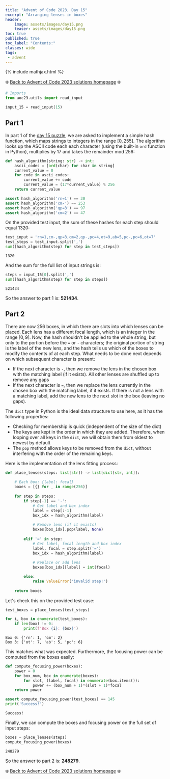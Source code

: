 ```yaml
---
title: "Advent of Code 2023, Day 15"
excerpt: "Arranging lenses in boxes"
header:
    image: assets/images/day15.png
    teaser: assets/images/day15.png
toc: true
published: true
toc_label: "Contents:"
classes: wide
tags:
 - advent
---
```


{% include mathjax.html %}

❄️ [Back to Advent of Code 2023 solutions homepage](../aoc23) ❄️

```python
# Imports
from aoc23.utils import read_input
```


```python
input_15 = read_input(15)
```

## Part 1

In part 1 of the [day 15 puzzle](https://adventofcode.com/2023/day/15), we are asked to implement a simple hash function, which maps strings to integers in the range $[0, 255]$. The algorithm looks up the ASCII code each each character (using the built-in `ord` function in Python), multiplies by $17$ and takes the remainder mod $256$:


```python
def hash_algorithm(string: str) -> int:
    ascii_codes = [ord(char) for char in string]
    current_value = 0
    for code in ascii_codes:
        current_value += code
        current_value = (17*current_value) % 256
    return current_value
```


```python
assert hash_algorithm('rn=1') == 30
assert hash_algorithm('cm-') == 253
assert hash_algorithm('qp=3') == 97
assert hash_algorithm('cm=2') == 47
```

On the provided test input, the sum of these hashes for each step should equal $1320$:


```python
test_input = 'rn=1,cm-,qp=3,cm=2,qp-,pc=4,ot=9,ab=5,pc-,pc=6,ot=7'
test_steps = test_input.split(',')
sum([hash_algorithm(step) for step in test_steps])
```




    1320



And the sum for the full list of input strings is:


```python
steps = input_15[0].split(',')
sum([hash_algorithm(step) for step in steps])
```




    521434



So the answer to part 1 is: __521434__.

## Part 2

There are now 256 boxes, in which there are slots into which lenses can be placed. Each lens has a different focal length, which is an integer in the range $[0, 9]$. Now, the hash shouldn't be applied to the whole string, but only to the portion before the `=` or `-` characters; the original portion of string is the label of the new lens, and the hash tells us which of the boxes to modify the contents of at each step. What needs to be done next depends on which subsequent character is present:

- If the next character is `-`, then we remove the lens in the chosen box with the matching label (if it exists). All other lenses are shuffled up to remove any gaps
- If the next character is `=`, then we replace the lens currently in the chosen box with the matching label, if it exists. If there is not a lens with a matching label, add the new lens to the next slot in the box (leaving no gaps).

The `dict` type in Python is the ideal data structure to use here, as it has the following properties:
- Checking for membership is quick (independent of the size of the dict)
- The keys are kept in the order in which they are added. Therefore, when looping over all keys in the `dict`, we will obtain them from oldest to newest by default
- The `pop` method allows keys to be removed from the `dict`, without interfering with the order of the remaining keys.

Here is the implementation of the lens fitting process:


```python
def place_lenses(steps: list[str]) -> list[dict[str, int]]:
    
    # Each box: {label: focal}
    boxes = [{} for _ in range(256)]
    
    for step in steps:
        if step[-1] == '-':
            # Get label and box index
            label = step[:-1]
            box_idx = hash_algorithm(label)
            
            # Remove lens (if it exists)
            boxes[box_idx].pop(label, None)
            
        elif '=' in step:
            # Get label, focal length and box index
            label, focal = step.split('=')
            box_idx = hash_algorithm(label)
            
            # Replace or add lens
            boxes[box_idx][label] = int(focal)

        else:
            raise ValueError('invalid step!')
    
    return boxes
```

Let's check this on the provided test case:


```python
test_boxes = place_lenses(test_steps)
```


```python
for i, box in enumerate(test_boxes):
    if len(box) != 0:
        print(f'Box {i}: {box}')
```

    Box 0: {'rn': 1, 'cm': 2}
    Box 3: {'ot': 7, 'ab': 5, 'pc': 6}
    

This matches what was expected. Furthermore, the focusing power can be computed from the boxes easily:


```python
def compute_focusing_power(boxes):
    power = 0
    for box_num, box in enumerate(boxes):
        for slot, (label, focal) in enumerate(box.items()):
            power += (box_num + 1)*(slot + 1)*focal
    return power
```


```python
assert compute_focusing_power(test_boxes) == 145
print('Success!')
```

    Success!
    

Finally, we can compute the boxes and focusing power on the full set of input steps:


```python
boxes = place_lenses(steps)
compute_focusing_power(boxes)
```




    248279



So the answer to part 2 is: __248279__.

❄️ [Back to Advent of Code 2023 solutions homepage](../aoc23) ❄️